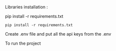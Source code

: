 Libraries installation :

pip install -r requirements.txt

```
pip install -r requirements.txt
```

Create .env file and put all the api keys from the .env

To run the project
